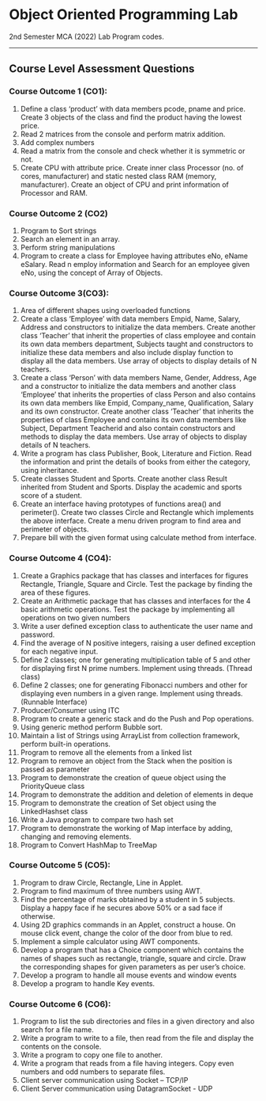 # Object Oriented Programming Lab
2nd Semester MCA (2022) Lab Program codes.
 
---

## Course Level Assessment Questions 

### Course Outcome 1 (CO1): 
1. Define a class ‘product’ with data members pcode, pname and price. Create 3 objects of  the class and find the product having the lowest price. 
2. Read 2 matrices from the console and perform matrix addition. 
3. Add complex numbers 
4. Read a matrix from the console and check whether it is symmetric or not. 
5. Create CPU with attribute price. Create inner class Processor (no. of cores, manufacturer)  and static nested class RAM (memory, manufacturer). Create an object of CPU and print information of Processor and RAM. 

### Course Outcome 2 (CO2) 
1. Program to Sort strings 
2. Search an element in an array. 
3. Perform string manipulations 
4. Program to create a class for Employee having attributes eNo, eName eSalary. Read n employ information and Search for an employee given eNo, using the concept of Array of Objects. 

### Course Outcome 3(CO3): 
1. Area of different shapes using overloaded functions 
2. Create a class ‘Employee’ with data members Empid, Name, Salary, Address and constructors to initialize the data members. Create another class ‘Teacher’ that inherit the 
properties of class employee and contain its own data members department, Subjects taught and constructors to initialize these data members and also include display function to display all the data members. Use array of objects to display details of N teachers. 
3. Create a class ‘Person’ with data members Name, Gender, Address, Age and a constructor to initialize the data members and another class ‘Employee’ that inherits the properties of class Person and also contains its own data members like Empid, Company_name, Qualification, Salary and its own constructor. Create another class ‘Teacher’ that inherits the properties of class Employee and contains its own data members like Subject, Department Teacherid and also contain constructors and methods to display the data members. Use array of objects to display details of N teachers. 
4. Write a program has class Publisher, Book, Literature and Fiction. Read the information and print the details of books from either the category, using inheritance. 
5. Create classes Student and Sports. Create another class Result inherited from Student and Sports. Display the academic and sports score of a student. 
6. Create an interface having prototypes of functions area() and perimeter(). Create two classes Circle and Rectangle which implements the above interface. Create a menu driven program to find area and perimeter of objects. 
7. Prepare bill with the given format using calculate method from interface. 

### Course Outcome 4 (CO4): 
1. Create a Graphics package that has classes and interfaces for figures Rectangle, Triangle, Square and Circle. Test the package by finding the area of these figures. 
2. Create an Arithmetic package that has classes and interfaces for the 4 basic arithmetic operations. Test the package by implementing all operations on two given numbers 
3. Write a user defined exception class to authenticate the user name and password. 
4. Find the average of N positive integers, raising a user defined exception for each negative input. 
5. Define 2 classes; one for generating multiplication table of 5 and other for displaying first N prime numbers. Implement using threads. (Thread class) 
6. Define 2 classes; one for generating Fibonacci numbers and other for displaying even numbers in a given range. Implement using threads. (Runnable Interface) 
7. Producer/Consumer using ITC 
8. Program to create a generic stack and do the Push and Pop operations. 
9. Using generic method perform Bubble sort. 
10. Maintain a list of Strings using ArrayList from collection framework, perform built-in operations.
11. Program to remove all the elements from a linked list
12. Program to remove an object from the Stack when the position is passed as parameter
13. Program to demonstrate the creation of queue object using the PriorityQueue class
14. Program to demonstrate the addition and deletion of elements in deque
15. Program to demonstrate the creation of Set object using the LinkedHashset class
16. Write a Java program to compare two hash set
17. Program to demonstrate the working of Map interface by adding, changing and removing elements.
18. Program to Convert HashMap to TreeMap

### Course Outcome 5 (CO5): 
1. Program to draw Circle, Rectangle, Line in Applet. 
2. Program to find maximum of three numbers using AWT. 
3. Find the percentage of marks obtained by a student in 5 subjects. Display a happy face if he secures above 50% or a sad face if otherwise. 
4. Using 2D graphics commands in an Applet, construct a house. On mouse click event, change the color of the door from blue to red. 
5. Implement a simple calculator using AWT components. 
6. Develop a program that has a Choice component which contains the names of shapes such as rectangle, triangle, square and circle. Draw the corresponding shapes for given parameters as per user’s choice.
7. Develop a program to handle all mouse events and window events 
8. Develop a program to handle Key events. 

### Course Outcome 6 (CO6): 
1. Program to list the sub directories and files in a given directory and also search for a file name. 
2. Write a program to write to a file, then read from the file and display the contents on the console. 
3. Write a program to copy one file to another. 
4. Write a program that reads from a file having integers. Copy even numbers and odd numbers to separate files. 
5. Client server communication using Socket – TCP/IP 
6. Client Server communication using DatagramSocket - UDP